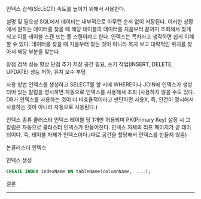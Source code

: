 
인덱스
검색(SELECT) 속도를 높이기 위해서 사용한다.

설명 및 필요성
SQL에서 데이터는 내부적으로 아무런 순서 없이 저장된다. 이러한 상황에서 원하는 데이터를 찾을 때 해당 테이블의 데이터를 처음부터 끝까지 조회해서 찾게 되고 이를 테이블 스캔 또는 풀 스캔이라고 한다. 인덱스는 목차라고 생각하면 쉽게 이해할 수 있다. 데이터를 찾을 때 처음부터 찾는 것이 아니라
목차 보고 대략적인 위치를 찾아서 해당 부분을 찾는다.

장점
검색 성능 향상
단점
추가 저장 공간 필요, 쓰기 작업(INSERT, DELETE, UPDATE) 성능 저하, 유지 보수 부담

사용 방법
인덱스를 생성하고 SELECT를 할 시에 WHERE이나 JOIN에 인덱스가 생성되어 있는 칼럼을 명시하면 자동으로 인덱스를 사용해서 조회
(사용하지 않을 수도 있다. DB가 인덱스를 사용하는 것이 더 비효율적이라고 판단하면 사용X, 즉, 인간이 명시해서 사용하는 것이 아니라 자동으로 사용된다.)

인덱스 종류
클러스터 인덱스
테이블 당 1개만 허용되며 PK(Primary Key) 설정 시 그 칼럼은 자동으로 클러스터 인덱스가 만들어진다.
인덱스 자체의 리프 페이지가 곧 데이터이다. 즉, 테이블 자체가 인덱스이다.(따로 공간을 할당해서 인덱스를 만들지 않음)

논클러스터 인덱스

인덱스 생성
~~~sql
CREATE INDEX indexName ON tableName(columnName, ....);
~~~


결론

<hr/>

